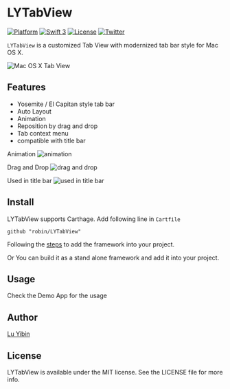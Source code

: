 # LYTabView

[![Platform](http://img.shields.io/badge/platform-macOS-e3693c.svg?style=flat)](https://developer.apple.com/macos/)
[![Swift 3](https://img.shields.io/badge/Swift-3.0-orange.svg?style=flat)](https://developer.apple.com/swift/)
[![License](http://img.shields.io/badge/license-MIT-lightgrey.svg?style=flat)](http://mit-license.org)
[![Twitter](https://img.shields.io/badge/twitter-@robinlu-blue.svg?style=flat)](http://twitter.com/robinlu)

`LYTabView` is a customized Tab View with modernized tab bar style for Mac OS X.

![Mac OS X Tab View](https://raw.githubusercontent.com/robin/LYTabView/master/images/LYTabBar.png)

## Features
* Yosemite / El Capitan style tab bar
* Auto Layout
* Animation
* Reposition by drag and drop
* Tab context menu
* compatible with title bar

Animation
![animation](https://raw.githubusercontent.com/robin/LYTabView/master/images/animation.gif)

Drag and Drop
![drag and drop](https://raw.githubusercontent.com/robin/LYTabView/master/images/draganddrop.gif)

Used in title bar
![used in title bar](https://raw.githubusercontent.com/robin/LYTabView/master/images/titlebar.gif)

## Install
LYTabView supports Carthage. Add following line in `Cartfile`

    github "robin/LYTabView"

Following the [steps](https://github.com/Carthage/Carthage#if-youre-building-for-os-x) to add the framework into your project.

Or You can build it as a stand alone framework and add it into your project.

## Usage
Check the Demo App for the usage

## Author
[Lu Yibin](http://robin.github.io)

## License
LYTabView is available under the MIT license. See the LICENSE file for more info.
